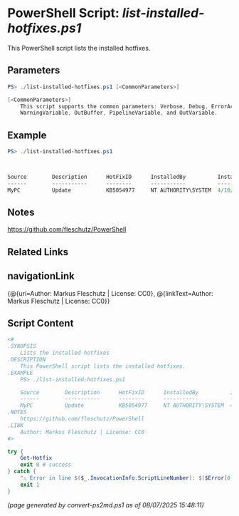 PowerShell Script: *list-installed-hotfixes.ps1*
===================================

This PowerShell script lists the installed hotfixes.

Parameters
----------
```powershell
PS> ./list-installed-hotfixes.ps1 [<CommonParameters>]

[<CommonParameters>]
    This script supports the common parameters: Verbose, Debug, ErrorAction, ErrorVariable, WarningAction, 
    WarningVariable, OutBuffer, PipelineVariable, and OutVariable.
```

Example
-------
```powershell
PS> ./list-installed-hotfixes.ps1



Source        Description      HotFixID      InstalledBy          InstalledOn
------        -----------      --------      -----------          -----------
MyPC          Update           KB5054977     NT AUTHORITY\SYSTEM  4/10/2025 12:00:00 AM

```

Notes
-----
https://github.com/fleschutz/PowerShell

Related Links
-------------
navigationLink
--------------
{@{uri=Author: Markus Fleschutz | License: CC0}, @{linkText=Author: Markus Fleschutz | License: CC0}}

Script Content
--------------
```powershell
<#
.SYNOPSIS
	Lists the installed hotfixes
.DESCRIPTION
	This PowerShell script lists the installed hotfixes.
.EXAMPLE
	PS> ./list-installed-hotfixes.ps1

	Source        Description      HotFixID      InstalledBy          InstalledOn
	------        -----------      --------      -----------          -----------
	MyPC          Update           KB5054977     NT AUTHORITY\SYSTEM  4/10/2025 12:00:00 AM
.NOTES
	https://github.com/fleschutz/PowerShell
.LINK
	Author: Markus Fleschutz | License: CC0
#>

try {
	Get-Hotfix
	exit 0 # success
} catch {
	"⚠️ Error in line $($_.InvocationInfo.ScriptLineNumber): $($Error[0])"
	exit 1
}
```

*(page generated by convert-ps2md.ps1 as of 08/07/2025 15:48:11)*
